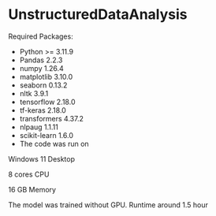 # UnstructuredDataAnalysis

Required Packages:

- Python >= 3.11.9
- Pandas 2.2.3
- numpy 1.26.4
- matplotlib 3.10.0
- seaborn 0.13.2
- nltk 3.9.1
- tensorflow 2.18.0
- tf-keras 2.18.0
- transformers 4.37.2
- nlpaug 1.1.11
- scikit-learn 1.6.0
- The code was run on

Windows 11 Desktop

8 cores CPU

16 GB Memory
  
The model was trained without GPU. Runtime around 1.5 hour
